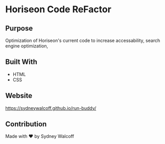 # Horiseon Code ReFactor

## Purpose
Optimization of Horiseon's current code to increase accessability, search engine optimization, 

## Built With
* HTML
* CSS

## Website
https://sydneywalcoff.github.io/run-buddy/

## Contribution
Made with ❤️ by Sydney Walcoff